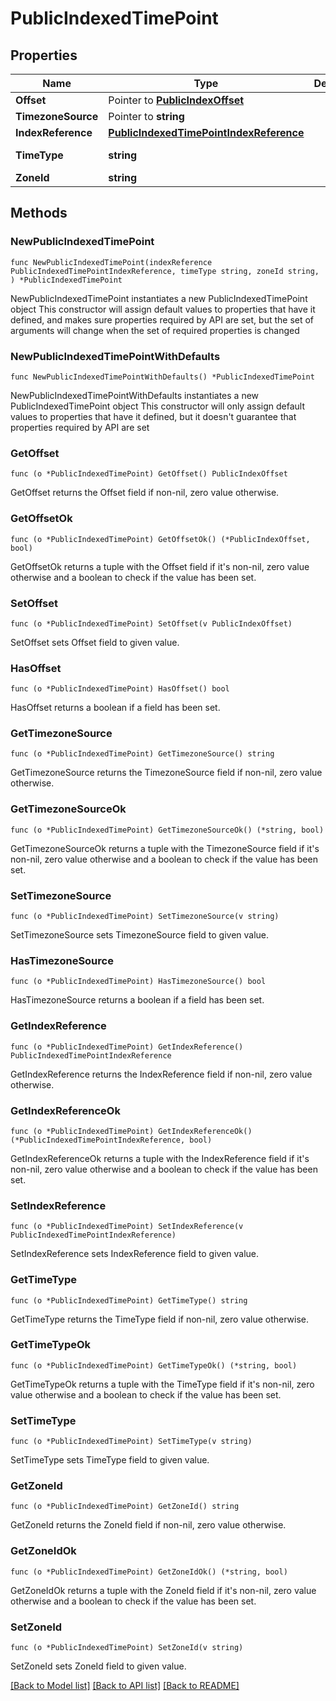 # PublicIndexedTimePoint

## Properties

Name | Type | Description | Notes
------------ | ------------- | ------------- | -------------
**Offset** | Pointer to [**PublicIndexOffset**](PublicIndexOffset.md) |  | [optional] 
**TimezoneSource** | Pointer to **string** |  | [optional] 
**IndexReference** | [**PublicIndexedTimePointIndexReference**](PublicIndexedTimePointIndexReference.md) |  | 
**TimeType** | **string** |  | [default to "INDEXED"]
**ZoneId** | **string** |  | 

## Methods

### NewPublicIndexedTimePoint

`func NewPublicIndexedTimePoint(indexReference PublicIndexedTimePointIndexReference, timeType string, zoneId string, ) *PublicIndexedTimePoint`

NewPublicIndexedTimePoint instantiates a new PublicIndexedTimePoint object
This constructor will assign default values to properties that have it defined,
and makes sure properties required by API are set, but the set of arguments
will change when the set of required properties is changed

### NewPublicIndexedTimePointWithDefaults

`func NewPublicIndexedTimePointWithDefaults() *PublicIndexedTimePoint`

NewPublicIndexedTimePointWithDefaults instantiates a new PublicIndexedTimePoint object
This constructor will only assign default values to properties that have it defined,
but it doesn't guarantee that properties required by API are set

### GetOffset

`func (o *PublicIndexedTimePoint) GetOffset() PublicIndexOffset`

GetOffset returns the Offset field if non-nil, zero value otherwise.

### GetOffsetOk

`func (o *PublicIndexedTimePoint) GetOffsetOk() (*PublicIndexOffset, bool)`

GetOffsetOk returns a tuple with the Offset field if it's non-nil, zero value otherwise
and a boolean to check if the value has been set.

### SetOffset

`func (o *PublicIndexedTimePoint) SetOffset(v PublicIndexOffset)`

SetOffset sets Offset field to given value.

### HasOffset

`func (o *PublicIndexedTimePoint) HasOffset() bool`

HasOffset returns a boolean if a field has been set.

### GetTimezoneSource

`func (o *PublicIndexedTimePoint) GetTimezoneSource() string`

GetTimezoneSource returns the TimezoneSource field if non-nil, zero value otherwise.

### GetTimezoneSourceOk

`func (o *PublicIndexedTimePoint) GetTimezoneSourceOk() (*string, bool)`

GetTimezoneSourceOk returns a tuple with the TimezoneSource field if it's non-nil, zero value otherwise
and a boolean to check if the value has been set.

### SetTimezoneSource

`func (o *PublicIndexedTimePoint) SetTimezoneSource(v string)`

SetTimezoneSource sets TimezoneSource field to given value.

### HasTimezoneSource

`func (o *PublicIndexedTimePoint) HasTimezoneSource() bool`

HasTimezoneSource returns a boolean if a field has been set.

### GetIndexReference

`func (o *PublicIndexedTimePoint) GetIndexReference() PublicIndexedTimePointIndexReference`

GetIndexReference returns the IndexReference field if non-nil, zero value otherwise.

### GetIndexReferenceOk

`func (o *PublicIndexedTimePoint) GetIndexReferenceOk() (*PublicIndexedTimePointIndexReference, bool)`

GetIndexReferenceOk returns a tuple with the IndexReference field if it's non-nil, zero value otherwise
and a boolean to check if the value has been set.

### SetIndexReference

`func (o *PublicIndexedTimePoint) SetIndexReference(v PublicIndexedTimePointIndexReference)`

SetIndexReference sets IndexReference field to given value.


### GetTimeType

`func (o *PublicIndexedTimePoint) GetTimeType() string`

GetTimeType returns the TimeType field if non-nil, zero value otherwise.

### GetTimeTypeOk

`func (o *PublicIndexedTimePoint) GetTimeTypeOk() (*string, bool)`

GetTimeTypeOk returns a tuple with the TimeType field if it's non-nil, zero value otherwise
and a boolean to check if the value has been set.

### SetTimeType

`func (o *PublicIndexedTimePoint) SetTimeType(v string)`

SetTimeType sets TimeType field to given value.


### GetZoneId

`func (o *PublicIndexedTimePoint) GetZoneId() string`

GetZoneId returns the ZoneId field if non-nil, zero value otherwise.

### GetZoneIdOk

`func (o *PublicIndexedTimePoint) GetZoneIdOk() (*string, bool)`

GetZoneIdOk returns a tuple with the ZoneId field if it's non-nil, zero value otherwise
and a boolean to check if the value has been set.

### SetZoneId

`func (o *PublicIndexedTimePoint) SetZoneId(v string)`

SetZoneId sets ZoneId field to given value.



[[Back to Model list]](../README.md#documentation-for-models) [[Back to API list]](../README.md#documentation-for-api-endpoints) [[Back to README]](../README.md)


